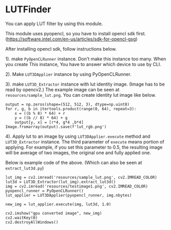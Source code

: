# LUTFinder

You can apply LUT filter by using this module.

This module uses pyopencl, so you have to install opencl sdk first. (https://software.intel.com/en-us/articles/sdk-for-opencl-gsg)

After installing opencl sdk, follow instructions below.

1). make `PyOpenCLRunner` instance. Don't make this instance too many.
When you create This instance, You have to answer which device to use by CLI.

2). Make `LUT3DApplier` instance by using PyOpenCLRunner.

3). make `LUT3D_Extractor` instance with lut identity image. (Image has to be read by opencv2.)
The example image can be seen at `resources/sample_lut.png`. You can create identity lut image like below.
```
output = np.zeros(shape=(512, 512, 3), dtype=np.uint8)
for r, g, b in itertools.product(range(0, 64), repeat=3):
    x = ((b % 8) * 64) + r
    y = ((b // 8) * 64) + g
    output[y, x] = [r*4, g*4 ,b*4]
Image.fromarray(output).save(f'lut_rgb.png')
```

4). Apply lut to an image by using `LUT3DApplier.execute` method and `LUT3D_Extractor` instance. 
The third parameter of `execute` means portion of applying. 
For example, if you set this parameter to 0.5, the resulting image will be average of two images, the original one and fully applied one.


Below is example code of the above. (Which can also be seen at `extract_lut3d.py`)

   
~~~
lut_img = cv2.imread('resources/sample_lut.png', cv2.IMREAD_COLOR)
lut3d = LUT3D_Extractor(lut_img).extract_lut3d()
img = cv2.imread('resources/testimage1.png', cv2.IMREAD_COLOR)
pyopencl_runner = PyOpenCLRunner()
lut_applier = LUT3DApplier(pyopencl_runner, img.nbytes)

new_img = lut_applier.execute(img, lut3d, 1.0)

cv2.imshow("gpu converted image", new_img)
cv2.waitKey(0)
cv2.destroyAllWindows()
~~~

